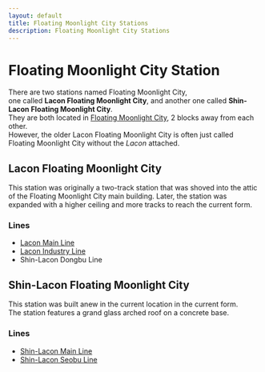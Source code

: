 ```yaml
---
layout: default
title: Floating Moonlight City Stations
description: Floating Moonlight City Stations
---
```


# Floating Moonlight City Station

There are two stations named Floating Moonlight City,<br>
one called **Lacon Floating Moonlight City**, and another one called
**Shin-Lacon Floating Moonlight City**.<br>
They are both located in [Floating Moonlight City](/areas/fmcity), 2 blocks away
from each other.<br>
However, the older Lacon Floating Moonlight City is often just called Floating Moonlight
City without the *Lacon* attached.

## Lacon Floating Moonlight City

This station was originally a two-track station that was shoved into the attic
of the Floating Moonlight City main building. Later, the station was expanded
with a higher ceiling and more  tracks to reach the current form.

### Lines

- [Lacon Main Line](/rail-lines/lcn-main-line)
- [Lacon Industry Line](/rail-lines/lcn-industry-line)
- Shin-Lacon Dongbu Line

## Shin-Lacon Floating Moonlight City

This station was built anew in the current location in the current form.<br>
The station features a grand glass arched roof on a concrete base.

### Lines

- [Shin-Lacon Main Line](/rail-lines/slcn-main-line)
- [Shin-Lacon Seobu Line](/rail-lines/slcn-seobu-line)
